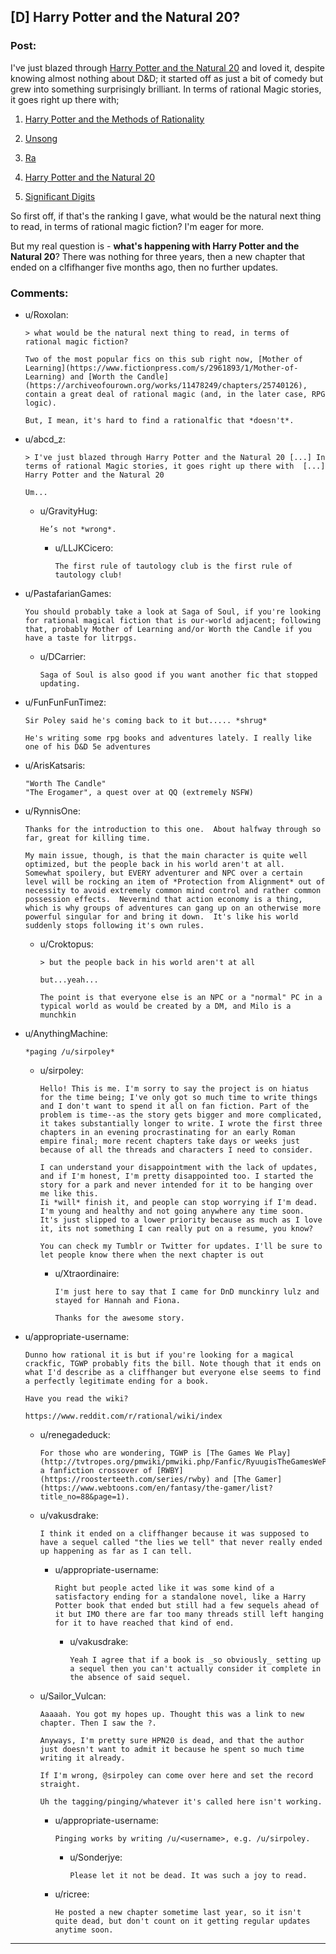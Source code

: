 ## [D] Harry Potter and the Natural 20?

### Post:

I've just blazed through [Harry Potter and the Natural 20](https://www.fanfiction.net/s/8096183/72/Harry-Potter-and-the-Natural-20) and loved it, despite knowing almost nothing about D&D; it started off as just a bit of comedy but grew into something surprisingly brilliant. In terms of rational Magic stories, it goes right up there with;

1) [Harry Potter and the Methods of Rationality](http://www.hpmor.com/)

2) [Unsong](http://unsongbook.com/)

3) [Ra](https://qntm.org/ra)

4) [Harry Potter and the Natural 20](https://www.fanfiction.net/s/8096183/1/Harry-Potter-and-the-Natural-20)

5) [Significant Digits](http://www.anarchyishyperbole.com/p/significant-digits.html)

So first off, if that's the ranking I gave, what would be the natural next thing to read, in terms of rational magic fiction? I'm eager for more.

But my real question is - **what's happening with Harry Potter and the Natural 20**? There was nothing for three years, then a new chapter that ended on a clfifhanger five months ago, then no further updates.

### Comments:

- u/Roxolan:
  ```
  > what would be the natural next thing to read, in terms of rational magic fiction?

  Two of the most popular fics on this sub right now, [Mother of Learning](https://www.fictionpress.com/s/2961893/1/Mother-of-Learning) and [Worth the Candle](https://archiveofourown.org/works/11478249/chapters/25740126), contain a great deal of rational magic (and, in the later case, RPG logic). 

  But, I mean, it's hard to find a rationalfic that *doesn't*.
  ```

- u/abcd_z:
  ```
  > I've just blazed through Harry Potter and the Natural 20 [...] In terms of rational Magic stories, it goes right up there with  [...]  Harry Potter and the Natural 20

  Um...
  ```

  - u/GravityHug:
    ```
    He’s not *wrong*.
    ```

    - u/LLJKCicero:
      ```
      The first rule of tautology club is the first rule of tautology club!
      ```

- u/PastafarianGames:
  ```
  You should probably take a look at Saga of Soul, if you're looking for rational magical fiction that is our-world adjacent; following that, probably Mother of Learning and/or Worth the Candle if you have a taste for litrpgs.
  ```

  - u/DCarrier:
    ```
    Saga of Soul is also good if you want another fic that stopped updating.
    ```

- u/FunFunFunTimez:
  ```
  Sir Poley said he's coming back to it but..... *shrug*

  He's writing some rpg books and adventures lately. I really like one of his D&D 5e adventures
  ```

- u/ArisKatsaris:
  ```
  "Worth The Candle"  
  "The Erogamer", a quest over at QQ (extremely NSFW)
  ```

- u/RynnisOne:
  ```
  Thanks for the introduction to this one.  About halfway through so far, great for killing time.

  My main issue, though, is that the main character is quite well optimized, but the people back in his world aren't at all.  Somewhat spoilery, but EVERY adventurer and NPC over a certain level will be rocking an item of *Protection from Alignment* out of necessity to avoid extremely common mind control and rather common possession effects.  Nevermind that action economy is a thing, which is why groups of adventures can gang up on an otherwise more powerful singular for and bring it down.  It's like his world suddenly stops following it's own rules.
  ```

  - u/Croktopus:
    ```
    > but the people back in his world aren't at all

    but...yeah...

    The point is that everyone else is an NPC or a "normal" PC in a typical world as would be created by a DM, and Milo is a munchkin
    ```

- u/AnythingMachine:
  ```
  *paging /u/sirpoley*
  ```

  - u/sirpoley:
    ```
    Hello! This is me. I'm sorry to say the project is on hiatus for the time being; I've only got so much time to write things and I don't want to spend it all on fan fiction. Part of the problem is time--as the story gets bigger and more complicated, it takes substantially longer to write. I wrote the first three chapters in an evening procrastinating for an early Roman empire final; more recent chapters take days or weeks just because of all the threads and characters I need to consider.  

    I can understand your disappointment with the lack of updates, and if I'm honest, I'm pretty disappointed too. I started the story for a park and never intended for it to be hanging over me like this.  
    Ii *will* finish it, and people can stop worrying if I'm dead. I'm young and healthy and not going anywhere any time soon. It's just slipped to a lower priority because as much as I love it, its not something I can really put on a resume, you know?  

    You can check my Tumblr or Twitter for updates. I'll be sure to let people know there when the next chapter is out
    ```

    - u/Xtraordinaire:
      ```
      I'm just here to say that I came for DnD munckinry lulz and stayed for Hannah and Fiona. 

      Thanks for the awesome story.
      ```

- u/appropriate-username:
  ```
  Dunno how rational it is but if you're looking for a magical crackfic, TGWP probably fits the bill. Note though that it ends on what I'd describe as a cliffhanger but everyone else seems to find a perfectly legitimate ending for a book.

  Have you read the wiki?

  https://www.reddit.com/r/rational/wiki/index
  ```

  - u/renegadeduck:
    ```
    For those who are wondering, TGWP is [The Games We Play](http://tvtropes.org/pmwiki/pmwiki.php/Fanfic/RyuugisTheGamesWePlay), a fanfiction crossover of [RWBY](https://roosterteeth.com/series/rwby) and [The Gamer](https://www.webtoons.com/en/fantasy/the-gamer/list?title_no=88&page=1).
    ```

  - u/vakusdrake:
    ```
    I think it ended on a cliffhanger because it was supposed to have a sequel called "the lies we tell" that never really ended up happening as far as I can tell.
    ```

    - u/appropriate-username:
      ```
      Right but people acted like it was some kind of a satisfactory ending for a standalone novel, like a Harry Potter book that ended but still had a few sequels ahead of it but IMO there are far too many threads still left hanging for it to have reached that kind of end.
      ```

      - u/vakusdrake:
        ```
        Yeah I agree that if a book is _so obviously_ setting up a sequel then you can't actually consider it complete in the absence of said sequel.
        ```

  - u/Sailor_Vulcan:
    ```
    Aaaaah. You got my hopes up. Thought this was a link to new chapter. Then I saw the ?.

    Anyways, I'm pretty sure HPN20 is dead, and that the author just doesn't want to admit it because he spent so much time writing it already.

    If I'm wrong, @sirpoley can come over here and set the record straight.

    Uh the tagging/pinging/whatever it's called here isn't working.
    ```

    - u/appropriate-username:
      ```
      Pinging works by writing /u/<username>, e.g. /u/sirpoley.
      ```

      - u/Sonderjye:
        ```
        Please let it not be dead. It was such a joy to read.
        ```

    - u/ricree:
      ```
      He posted a new chapter sometime last year, so it isn't quite dead, but don't count on it getting regular updates anytime soon.
      ```

---

